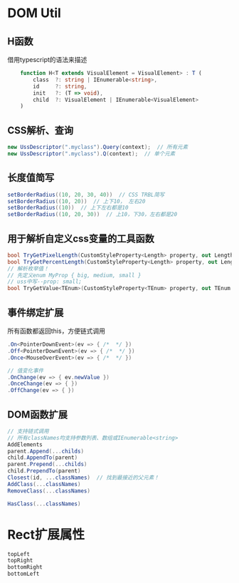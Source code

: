 # DOM Util

## H函数

借用typescript的语法来描述

```typescript
    function H<T extends VisualElement = VisualElement> : T (
        class  ?: string | IEnumerable<string>,
        id     ?: string,
        init   ?: (T => void),
        child  ?: VisualElement | IEnumerable<VisualElement>
    )
```

## CSS解析、查询

```csharp
new UssDescriptor(".myclass").Query(context);  // 所有元素
new UssDescriptor(".myclass").Q(context);  // 单个元素
```

## 长度值简写

```csharp
setBorderRadius((10, 20, 30, 40))  // CSS TRBL简写
setBorderRadius((10, 20))  // 上下10， 左右20
setBorderRadius((10))  // 上下左右都是10
setBorderRadius((10, 20, 30))  // 上10，下30，左右都是20
```

## 用于解析自定义css变量的工具函数

```csharp
bool TryGetPixelLength(CustomStyleProperty<Length> property, out Length value);
bool TryGetPercentLength(CustomStyleProperty<Length> property, out Length value);
// 解析枚举值！
// 先定义enum MyProp { big, medium, small }
// uss中写--prop: small;
bool TryGetValue<TEnum>(CustomStyleProperty<TEnum> property, out TEnum value);
```

## 事件绑定扩展

所有函数都返回this，方便链式调用

```csharp
.On<PointerDownEvent>(ev => { /*  */ })
.Off<PointerDownEvent>(ev => { /*  */ })
.Once<MouseOverEvent>(ev => { /*  */ })

// 值变化事件
.OnChange(ev => { ev.newValue })
.OnceChange(ev => { })
.OffChange(ev => { })
```

## DOM函数扩展

```csharp
// 支持链式调用
// 所有classNames均支持参数列表、数组或IEnumerable<string>
AddElements
parent.Append(...childs)
child.AppendTo(parent)
parent.Prepend(...childs)
child.PrependTo(parent)
Closest(id, ...classNames)  // 找到最接近的父元素！
AddClass(...classNames)
RemoveClass(...classNames)

HasClass(...classNames)
```

# Rect扩展属性
```csharp
topLeft
topRight
bottomRight
bottomLeft
```
